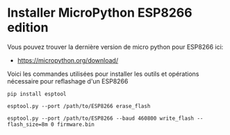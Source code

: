 # Installer MicroPython ESP8266 edition
Vous pouvez trouver la dernière version de micro python pour ESP8266 ici:

* https://micropython.org/download/

Voici les commandes utilisées pour installer les outils et opérations nécessaire pour reflashage d'un ESP8266 

```
pip install esptool

esptool.py --port /path/to/ESP8266 erase_flash

esptool.py --port /path/to/ESP8266 --baud 460800 write_flash --flash_size=8m 0 firmware.bin
```
